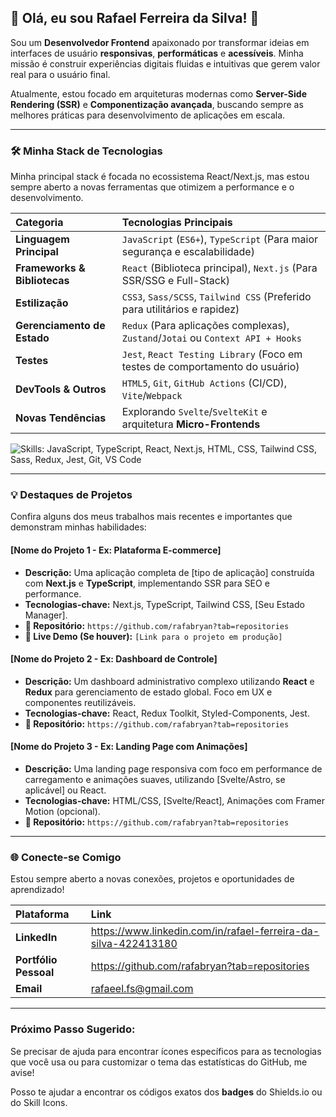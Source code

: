 ## 🚀 Olá, eu sou Rafael Ferreira da Silva! 👋

<p align="center">
  </p>

Sou um **Desenvolvedor Frontend** apaixonado por transformar ideias em interfaces de usuário **responsivas**, **performáticas** e **acessíveis**. Minha missão é construir experiências digitais fluidas e intuitivas que gerem valor real para o usuário final.

Atualmente, estou focado em arquiteturas modernas como **Server-Side Rendering (SSR)** e **Componentização avançada**, buscando sempre as melhores práticas para desenvolvimento de aplicações em escala.

---

### 🛠️ Minha Stack de Tecnologias

Minha principal stack é focada no ecossistema React/Next.js, mas estou sempre aberto a novas ferramentas que otimizem a performance e o desenvolvimento.

| Categoria | Tecnologias Principais |
| :--- | :--- |
| **Linguagem Principal** | `JavaScript` (`ES6+`), `TypeScript` (Para maior segurança e escalabilidade) |
| **Frameworks & Bibliotecas** | `React` (Biblioteca principal), `Next.js` (Para SSR/SSG e Full-Stack) |
| **Estilização** | `CSS3`, `Sass/SCSS`, `Tailwind CSS` (Preferido para utilitários e rapidez) |
| **Gerenciamento de Estado** | `Redux` (Para aplicações complexas), `Zustand`/`Jotai` ou `Context API + Hooks` |
| **Testes** | `Jest`, `React Testing Library` (Foco em testes de comportamento do usuário) |
| **DevTools & Outros** | `HTML5`, `Git`, `GitHub Actions` (CI/CD), `Vite`/`Webpack` |
| **Novas Tendências** | Explorando `Svelte`/`SvelteKit` e arquitetura **Micro-Frontends** |

<p align="left">
  <img src="https://skillicons.dev/icons?i=js,ts,react,nextjs,html,css,tailwind,sass,redux,jest,git,vscode" alt="Skills: JavaScript, TypeScript, React, Next.js, HTML, CSS, Tailwind CSS, Sass, Redux, Jest, Git, VS Code" />
</p>

---

### 💡 Destaques de Projetos

Confira alguns dos meus trabalhos mais recentes e importantes que demonstram minhas habilidades:

#### **[Nome do Projeto 1 - Ex: Plataforma E-commerce]**
* **Descrição:** Uma aplicação completa de [tipo de aplicação] construída com **Next.js** e **TypeScript**, implementando SSR para SEO e performance.
* **Tecnologias-chave:** Next.js, TypeScript, Tailwind CSS, [Seu Estado Manager].
* **🔗 Repositório:** `https://github.com/rafabryan?tab=repositories`
* **🔗 Live Demo (Se houver):** `[Link para o projeto em produção]`

#### **[Nome do Projeto 2 - Ex: Dashboard de Controle]**
* **Descrição:** Um dashboard administrativo complexo utilizando **React** e **Redux** para gerenciamento de estado global. Foco em UX e componentes reutilizáveis.
* **Tecnologias-chave:** React, Redux Toolkit, Styled-Components, Jest.
* **🔗 Repositório:** `https://github.com/rafabryan?tab=repositories`

#### **[Nome do Projeto 3 - Ex: Landing Page com Animações]**
* **Descrição:** Uma landing page responsiva com foco em performance de carregamento e animações suaves, utilizando [Svelte/Astro, se aplicável] ou React.
* **Tecnologias-chave:** HTML/CSS, [Svelte/React], Animações com Framer Motion (opcional).
* **🔗 Repositório:** `https://github.com/rafabryan?tab=repositories`

---

### 🌐 Conecte-se Comigo

Estou sempre aberto a novas conexões, projetos e oportunidades de aprendizado!

| Plataforma | Link |
| :--- | :--- |
| **LinkedIn** | https://www.linkedin.com/in/rafael-ferreira-da-silva-422413180 |
| **Portfólio Pessoal** | https://github.com/rafabryan?tab=repositories |
| **Email** | rafaeel.fs@gmail.com |

---

### **Próximo Passo Sugerido:**

Se precisar de ajuda para encontrar ícones específicos para as tecnologias que você usa ou para customizar o tema das estatísticas do GitHub, me avise!

Posso te ajudar a encontrar os códigos exatos dos **badges** do Shields.io ou do Skill Icons.
